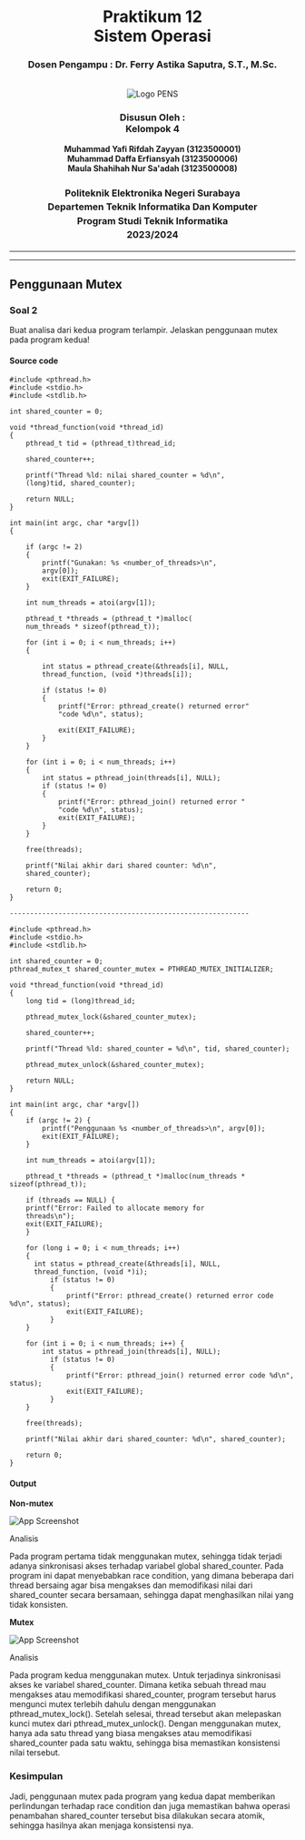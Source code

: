 <div align="center">
  <h1 class="text-align: center;font-weight: bold">Praktikum 12<br>Sistem Operasi</h1>
  <h3 class="text-align: center;">Dosen Pengampu : Dr. Ferry Astika Saputra, S.T., M.Sc.</h3>
</div>
<br />
<div align="center">
  <img src="https://upload.wikimedia.org/wikipedia/id/4/44/Logo_PENS.png" alt="Logo PENS">
  <h3 style="text-align: center;">Disusun Oleh : <br>Kelompok 4</h3>
  <p style="text-align: center;">
    <strong>Muhammad Yafi Rifdah Zayyan (3123500001)</strong><br>
    <strong>Muhammad Daffa Erfiansyah (3123500006)</strong><br>
    <strong>Maula Shahihah Nur Sa'adah (3123500008)</strong>
  </p>

<h3 style="text-align: center;line-height: 1.5">Politeknik Elektronika Negeri Surabaya<br>Departemen Teknik Informatika Dan Komputer<br>Program Studi Teknik Informatika<br>2023/2024</h3>
  <hr><hr>
</div>

## Penggunaan Mutex

### Soal 2

Buat analisa dari kedua program terlampir. Jelaskan penggunaan mutex pada program kedua!

#### Source code

```
#include <pthread.h>
#include <stdio.h>
#include <stdlib.h>
    
int shared_counter = 0;

void *thread_function(void *thread_id)
{         
    pthread_t tid = (pthread_t)thread_id;

    shared_counter++;         
                
    printf("Thread %ld: nilai shared_counter = %d\n", 
    (long)tid, shared_counter);

    return NULL;
}              

int main(int argc, char *argv[])
{
               
    if (argc != 2)
    {
        printf("Gunakan: %s <number_of_threads>\n", 
        argv[0]);
        exit(EXIT_FAILURE);
    }
                
    int num_threads = atoi(argv[1]);

    pthread_t *threads = (pthread_t *)malloc(
    num_threads * sizeof(pthread_t));         
               
    for (int i = 0; i < num_threads; i++)
    {
              
        int status = pthread_create(&threads[i], NULL,
        thread_function, (void *)threads[i]);
                                                
        if (status != 0)
        {
            printf("Error: pthread_create() returned error"
            "code %d\n", status);
                                        
            exit(EXIT_FAILURE);           
        }
    }

    for (int i = 0; i < num_threads; i++)
    {
        int status = pthread_join(threads[i], NULL);
        if (status != 0)
        {
            printf("Error: pthread_join() returned error "
            "code %d\n", status);
            exit(EXIT_FAILURE);                     
        }
    }

    free(threads);
                
    printf("Nilai akhir dari shared counter: %d\n",
    shared_counter);

    return 0;
}

-----------------------------------------------------------

#include <pthread.h>
#include <stdio.h>
#include <stdlib.h>

int shared_counter = 0;
pthread_mutex_t shared_counter_mutex = PTHREAD_MUTEX_INITIALIZER;

void *thread_function(void *thread_id) 
{
    long tid = (long)thread_id;

    pthread_mutex_lock(&shared_counter_mutex);

    shared_counter++;

    printf("Thread %ld: shared_counter = %d\n", tid, shared_counter);

    pthread_mutex_unlock(&shared_counter_mutex);

    return NULL;
}

int main(int argc, char *argv[]) 
{
    if (argc != 2) {
        printf("Penggunaan %s <number_of_threads>\n", argv[0]);
        exit(EXIT_FAILURE);
    }

    int num_threads = atoi(argv[1]);

    pthread_t *threads = (pthread_t *)malloc(num_threads * sizeof(pthread_t));

    if (threads == NULL) {
    printf("Error: Failed to allocate memory for 
    threads\n");
    exit(EXIT_FAILURE);
    }

    for (long i = 0; i < num_threads; i++) 
    {
      int status = pthread_create(&threads[i], NULL, 
      thread_function, (void *)i);
          if (status != 0) 
          {
              printf("Error: pthread_create() returned error code %d\n", status);
              exit(EXIT_FAILURE);
          }
    }

    for (int i = 0; i < num_threads; i++) {
        int status = pthread_join(threads[i], NULL);
          if (status != 0) 
          {
              printf("Error: pthread_join() returned error code %d\n", status);
              exit(EXIT_FAILURE);
          }
    }

    free(threads);

    printf("Nilai akhir dari shared_counter: %d\n", shared_counter);

    return 0;
}
```

#### Output

<strong>Non-mutex</strong>

![App Screenshot](img/non-mutex.png)

Analisis

Pada program pertama tidak menggunakan mutex, sehingga tidak terjadi adanya sinkronisasi 
akses terhadap variabel global shared_counter. Pada program ini dapat menyebabkan race condition, 
yang dimana beberapa dari thread bersaing agar bisa mengakses dan memodifikasi nilai dari 
shared_counter secara bersamaan, sehingga dapat menghasilkan nilai yang tidak konsisten.

<strong>Mutex</strong> 

![App Screenshot](img/mutex.png)

Analisis

Pada program kedua menggunakan mutex. Untuk terjadinya sinkronisasi akses ke variabel 
shared_counter. Dimana ketika sebuah thread mau mengakses atau memodifikasi shared_counter, 
program tersebut harus mengunci mutex terlebih dahulu dengan menggunakan pthread_mutex_lock(). 
Setelah selesai, thread tersebut akan melepaskan kunci mutex dari pthread_mutex_unlock(). Dengan 
menggunakan mutex, hanya ada satu thread yang biasa mengakses atau memodifikasi shared_counter 
pada satu waktu, sehingga bisa memastikan konsistensi nilai tersebut.

### Kesimpulan

Jadi, penggunaan mutex pada program yang kedua dapat memberikan perlindungan terhadap race 
condition dan juga memastikan bahwa operasi penambahan shared_counter tersebut bisa dilakukan 
secara atomik, sehingga hasilnya akan menjaga konsistensi nya.